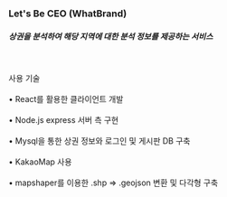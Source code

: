 <h3> Let's Be CEO (WhatBrand)</h3>
 <h5>상권을 분석하여 해당 지역에 대한 분석 정보를 제공하는 서비스</h5>
</br><p>사용 기술</br></br>
• React를 활용한 클라이언트 개발 </br></br>
• Node.js express 서버 측 구현 </br></br>
• Mysql을 통한 상권 정보와 로그인 및 게시판 DB 구축 </br></br>
• KakaoMap 사용 </br></br>
• mapshaper를 이용한 .shp => .geojson 변환 및 다각형 구축 
</p>
